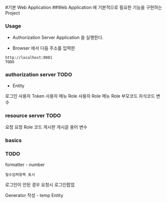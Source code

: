 #기본 Web Application
##Web Application 에 기본적으로 필요한 기능을 구현하는 Project

### Usage

* Authorization Server Application 을 실행한다.

* Browser 에서 다음 주소를 입력한

>
    http://localhost:8081
    TODO

### authorization server TODO

* Entity

로그인
사용자 Token
사용자
메뉴
Role
사용자 Role
메뉴 Role
부모코드
자식코드
변수

### resource server TODO

요청
요청 Role
코드
게시판
게시글
용어
변수

### basics

### TODO

formatter - number

    필수입력항목 표시

로그인이 안된 경우 요청시 로그인팝업

Generator 작성 - temp Entity